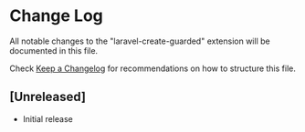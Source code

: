 # Change Log
All notable changes to the "laravel-create-guarded" extension will be documented in this file.

Check [Keep a Changelog](http://keepachangelog.com/) for recommendations on how to structure this file.

## [Unreleased]
- Initial release